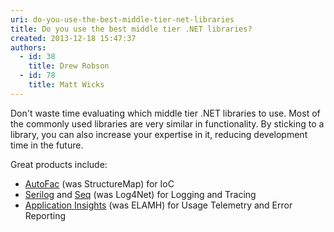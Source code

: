 ```yaml
---
uri: do-you-use-the-best-middle-tier-net-libraries
title: Do you use the best middle tier .NET libraries?
created: 2013-12-18 15:47:37
authors:
  - id: 38
    title: Drew Robson
  - id: 78
    title: Matt Wicks
---
```





<span class='intro'> <p class="ssw15-rteElement-P">​Don't waste time evaluating which middle tier .NET&#160;libraries to use. Most of the commonly used libraries are very similar in functionality. By sticking to a library, you can also increase your expertise in it, reducing development time in the future.​​<br></p> </span>

<div><p class="ssw15-rteElement-P">​​​Great products include&#58;<br></p><ul><li><a href="https&#58;//autofac.org/">AutoFac</a> (was StructureMap)&#160;for IoC</li><li><a href="https&#58;//serilog.net/">Serilog</a>&#160;and <a href="https&#58;//datalust.co/">Seq</a> (was Log4Net) for Logging and Tracing</li><li><a href="/rules-to-better-application-insights-for-visual-studio-online">Application Insights</a>&#160;(was ELAMH) for Usage Telemetry and Error Reporting<br></li></ul></div>


